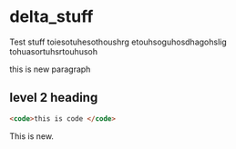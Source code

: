 # delta_stuff
Test stuff
toiesotuhesothoushrg
etouhsoguhosdhagohslig
tohuasortuhsrtouhusoh

this is new paragraph

## level 2 heading

```html
<code>this is code </code>
```

This is new.
